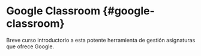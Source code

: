 # Google Classroom {#google-classroom}

Breve curso introductorio a esta potente herramienta de gestión asignaturas que ofrece Google.